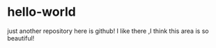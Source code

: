 # hello-world
just another repository
here is github!
I like there ,I think this area is so beautiful!
